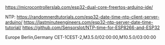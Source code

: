 https://microcontrollerslab.com/esp32-dual-core-freertos-arduino-ide/


NTP:
https://randomnerdtutorials.com/esp32-date-time-ntp-client-server-arduino/
https://lastminuteengineers.com/esp32-ntp-server-date-time-tutorial/
https://github.com/SensorsIot/NTP-time-for-ESP8266-and-ESP32

Europe	Berlin,Germany	CET-1CEST-2,M3.5.0/02:00:00,M10.5.0/03:00:00

